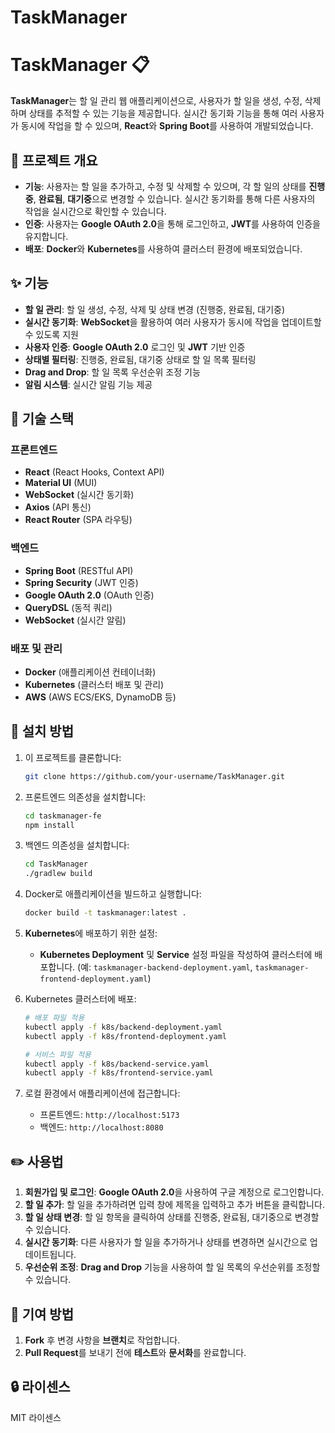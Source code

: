 # TaskManager
# TaskManager :clipboard:

**TaskManager**는 할 일 관리 웹 애플리케이션으로, 사용자가 할 일을 생성, 수정, 삭제하며 상태를 추적할 수 있는 기능을 제공합니다. 실시간 동기화 기능을 통해 여러 사용자가 동시에 작업을 할 수 있으며, **React**와 **Spring Boot**를 사용하여 개발되었습니다.

## :rocket: 프로젝트 개요

- **기능**: 사용자는 할 일을 추가하고, 수정 및 삭제할 수 있으며, 각 할 일의 상태를 **진행중**, **완료됨**, **대기중**으로 변경할 수 있습니다. 실시간 동기화를 통해 다른 사용자의 작업을 실시간으로 확인할 수 있습니다.
- **인증**: 사용자는 **Google OAuth 2.0**을 통해 로그인하고, **JWT**를 사용하여 인증을 유지합니다.
- **배포**: **Docker**와 **Kubernetes**를 사용하여 클러스터 환경에 배포되었습니다.

## :sparkles: 기능

- **할 일 관리**: 할 일 생성, 수정, 삭제 및 상태 변경 (진행중, 완료됨, 대기중)
- **실시간 동기화**: **WebSocket**을 활용하여 여러 사용자가 동시에 작업을 업데이트할 수 있도록 지원
- **사용자 인증**: **Google OAuth 2.0** 로그인 및 **JWT** 기반 인증
- **상태별 필터링**: 진행중, 완료됨, 대기중 상태로 할 일 목록 필터링
- **Drag and Drop**: 할 일 목록 우선순위 조정 기능
- **알림 시스템**: 실시간 알림 기능 제공

## :wrench: 기술 스택

### **프론트엔드**
- **React** (React Hooks, Context API)
- **Material UI** (MUI)
- **WebSocket** (실시간 동기화)
- **Axios** (API 통신)
- **React Router** (SPA 라우팅)

### **백엔드**
- **Spring Boot** (RESTful API)
- **Spring Security** (JWT 인증)
- **Google OAuth 2.0** (OAuth 인증)
- **QueryDSL** (동적 쿼리)
- **WebSocket** (실시간 알림)

### **배포 및 관리**
- **Docker** (애플리케이션 컨테이너화)
- **Kubernetes** (클러스터 배포 및 관리)
- **AWS** (AWS ECS/EKS, DynamoDB 등)

## :floppy_disk: 설치 방법

1. 이 프로젝트를 클론합니다:
    ```bash
    git clone https://github.com/your-username/TaskManager.git
    ```

2. 프론트엔드 의존성을 설치합니다:
    ```bash
    cd taskmanager-fe
    npm install
    ```

3. 백엔드 의존성을 설치합니다:
    ```bash
    cd TaskManager
    ./gradlew build
    ```

4. Docker로 애플리케이션을 빌드하고 실행합니다:
    ```bash
    docker build -t taskmanager:latest .
    ```
5. **Kubernetes**에 배포하기 위한 설정:
    - **Kubernetes Deployment** 및 **Service** 설정 파일을 작성하여 클러스터에 배포합니다. (예: `taskmanager-backend-deployment.yaml`, `taskmanager-frontend-deployment.yaml`)

6. Kubernetes 클러스터에 배포:
    ```bash
    # 배포 파일 적용
    kubectl apply -f k8s/backend-deployment.yaml
    kubectl apply -f k8s/frontend-deployment.yaml

    # 서비스 파일 적용
    kubectl apply -f k8s/backend-service.yaml
    kubectl apply -f k8s/frontend-service.yaml
    ```

7. 로컬 환경에서 애플리케이션에 접근합니다:
    - 프론트엔드: `http://localhost:5173`
    - 백엔드: `http://localhost:8080`

## :pencil2: 사용법

1. **회원가입 및 로그인**: **Google OAuth 2.0**을 사용하여 구글 계정으로 로그인합니다.
2. **할 일 추가**: 할 일을 추가하려면 입력 창에 제목을 입력하고 추가 버튼을 클릭합니다.
3. **할 일 상태 변경**: 할 일 항목을 클릭하여 상태를 진행중, 완료됨, 대기중으로 변경할 수 있습니다.
4. **실시간 동기화**: 다른 사용자가 할 일을 추가하거나 상태를 변경하면 실시간으로 업데이트됩니다.
5. **우선순위 조정**: **Drag and Drop** 기능을 사용하여 할 일 목록의 우선순위를 조정할 수 있습니다.

## :memo: 기여 방법

1. **Fork** 후 변경 사항을 **브랜치**로 작업합니다.
2. **Pull Request**를 보내기 전에 **테스트**와 **문서화**를 완료합니다.

## :lock: 라이센스

MIT 라이센스
